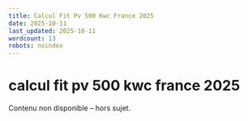 ```yaml
---
title: Calcul Fit Pv 500 Kwc France 2025
date: 2025-10-11
last_updated: 2025-10-11
wordcount: 13
robots: noindex
---
```


# calcul fit pv 500 kwc france 2025

Contenu non disponible – hors sujet.